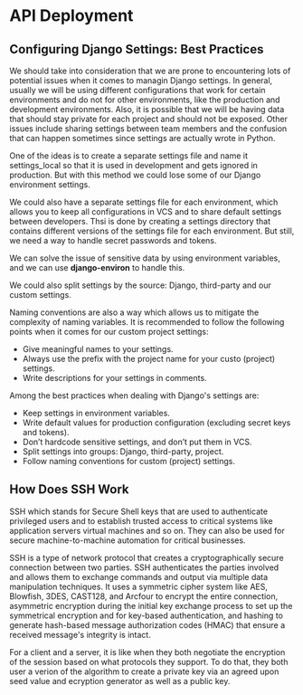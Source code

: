 # API Deployment

## Configuring Django Settings: Best Practices

We should take into consideration that we are prone to encountering lots of potential issues when it comes to managin Django settings. In general, usually we will be using different configurations that work for certain environments and do not for other environments, like the production and development environments. Also, it is possible that we will be having data that should stay private for each project and should not be exposed. Other issues include sharing settings between team members and the confusion that can happen sometimes since settings are actually wrote in Python.

One of the ideas is to create a separate settings file and name it settings_local so that it is used in development and gets ignored in production. But with this method we could lose some of our Django environment settings.

We could also have a separate settings file for each environment, which allows you to keep all configurations in VCS and to share default settings between developers. Thsi is done by creating a settings directory that contains different versions of the settings file for each environment. But still, we need a way to handle secret passwords and tokens. 

We can solve the issue of sensitive data by using environment variables, and we can use **django-environ** to handle this.

We could also split settings by the source: Django, third-party and our custom settings. 

Naming conventions are also a way which allows us to mitigate the complexity of naming variables. It is recommended to follow the following points when it comes for our custom project settings:

* Give meaningful names to your settings.
* Always use the prefix with the project name for your custo (project) settings.
* Write descriptions for your settings in comments.

Among the best practices when dealing with Django's settings are:

* Keep settings in environment variables.
* Write default values for production configuration (excluding secret keys and tokens).
* Don’t hardcode sensitive settings, and don’t put them in VCS.
* Split settings into groups: Django, third-party, project.
* Follow naming conventions for custom (project) settings.

## How Does SSH Work

SSH which stands for Secure Shell keys that are used to authenticate privileged users and to establish trusted access to critical systems like application servers virtual machines and so on. They can also be used for secure machine-to-machine automation for critical businesses.

SSH is a type of network protocol that creates a cryptographically secure connection between two parties. SSH authenticates the parties involved and allows them to exchange commands and output via multiple data manipulation techniques. It uses a symmetric cipher system like AES, Blowfish, 3DES, CAST128, and Arcfour to encrypt the entire connection, asymmetric encryption during the initial key exchange process to set up the symmetrical encryption and for key-based authentication, and hashing to generate hash-based message authorization codes (HMAC) that ensure a received message's integrity is intact.

For a client and a server, it is like when they both negotiate the encryption of the session based on what protocols they support. To do that, they both user a verion of the algorithm to create a private key via an agreed upon seed value and ecryption generator as well as a public key.